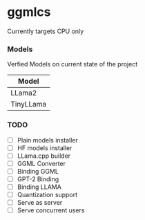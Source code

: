 # ggmlcs

Currently targets CPU only

### Models
Verfied Models on current state of the project

|  Model  |
| ------- |
|  LLama2 |
|  TinyLLama |

### TODO
- [ ] Plain models installer
- [ ] HF models installer
- [ ] LLama.cpp builder
- [ ] GGML Converter
- [ ] Binding GGML
- [ ] GPT-2 Binding
- [ ] Binding LLAMA
- [ ] Quantization support
- [ ] Serve as server
- [ ] Serve concurrent users
